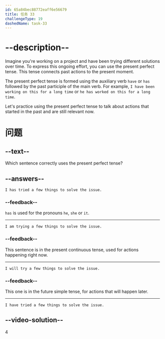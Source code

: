 ```yaml
---
id: 65a84bec88772eaff6e56679
title: 任务 33
challengeType: 19
dashedName: task-33
---
```


# --description--

Imagine you're working on a project and have been trying different solutions over time. To express this ongoing effort, you can use the present perfect tense. This tense connects past actions to the present moment.

The present perfect tense is formed using the auxiliary verb `have` or `has` followed by the past participle of the main verb. For example, `I have been working on this for a long time` or `he has worked on this for a long time`.

Let's practice using the present perfect tense to talk about actions that started in the past and are still relevant now.

# 问题

## --text--

Which sentence correctly uses the present perfect tense?

## --answers--

`I has tried a few things to solve the issue.`

### --feedback--

`has` is used for the pronouns `he`, `she` or `it`.

---

`I am trying a few things to solve the issue.`

### --feedback--

This sentence is in the present continuous tense, used for actions happening right now.

---

`I will try a few things to solve the issue.`

### --feedback--

This one is in the future simple tense, for actions that will happen later.

---

`I have tried a few things to solve the issue.`

## --video-solution--

4
